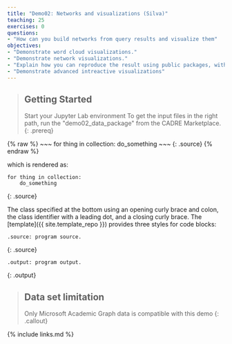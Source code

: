```yaml
---
title: "Demo02: Networks and visualizations (Silva)"
teaching: 25
exercises: 0
questions:
- "How can you build networks from query results and visualize them"
objectives:
- "Demonstrate word cloud visualizations."
- "Demonstrate network visualizations."
- "Explain how you can reproduce the result using public packages, with your own data"
- "Demonstrate advanced intreactive visualizations"
---
```


> ## Getting Started
> Start your Jupyter Lab environment
> To get the input files in the right path, run the "demo02_data_package" from the CADRE Marketplace. 
{: .prereq}


{% raw %}
    ~~~
    for thing in collection:
        do_something
    ~~~
    {: .source}
{% endraw %}

which is rendered as:

~~~
for thing in collection:
    do_something
~~~
{: .source}

The class specified at the bottom using an opening curly brace and colon,
the class identifier with a leading dot,
and a closing curly brace.
The [template]({{ site.template_repo }}) provides three styles for code blocks:

~~~
.source: program source.
~~~
{: .source}

~~~
.output: program output.
~~~
{: .output}

> ## Data set limitation
> Only Microsoft Academic Graph data is compatible with this demo
{: .callout}

{% include links.md %}
